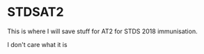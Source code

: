 # STDSAT2
This is where I will save stuff for AT2 for STDS 2018 immunisation.

I don't care what it is